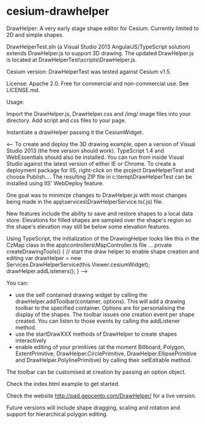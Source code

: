 cesium-drawhelper
================

DrawHelper: A very early stage shape editor for Cesium. Currently limited to 2D and simple shapes.

DrawHelperTest.sln (a Visual Studio 2013 AngularJS/TypeScript solution) extends DrawHelper.js to support 3D drawing. The updated DrawHelper.js is located at DrawHelperTest\scripts\DrawHelper.js.

Cesium version: DrawHelperTest was tested against Cesium v1.5.

License: Apache 2.0. Free for commercial and non-commercial use. See LICENSE.md.

Usage:

Import the DrawHelper.js, DrawHelper.css and /img/ image files into your directory. Add script and css files to your page.

Instantiate a drawHelper passing it the CesiumWidget.

<--
To create and deploy the 3D drawing example, open a version of Visual Studio 2013 (the free version should work). TypeScript 1.4 and WebEssentials should also be installed. You can run from inside Visual Studio against the latest version of either IE or Chrome. To create a deployment package for IIS, right-click on the project DrawHelperTest and choose Publish.... The resulting ZIP file in c:\temp\DrawHelperTest can be installed using IIS' WebDeploy feature.

One goal was to minimize changes to DrawHelper.js with most changes being made in the app\services\DrawHelperService.ts(.js) file.	

New features include the ability to save and restore shapes to a local data store. Elevations for filled shapes are sampled over the shape's region so the shape's elevation may still be below some elevation features.

Using TypeScript, the initialization of the DrawingHelper looks like this in the CzMap class in the app\controllers\MapController.ts file ...
    private createDrawingTools() {
        // start the draw helper to enable shape creation and editing
        var drawHelper = new Services.DrawHelperService(this.Viewer.cesiumWidget);
        drawHelper.addListeners();
    }
-->

You can:
- use the self contained drawing widget by calling the drawHelper.addToolbar(container, options). This will add a drawing toolbar to the specified container. Options are for personalising the display of the shapes. The toolbar issues one creation event per shape created. You can listen to those events by calling the addListener method.
- use the startDrawXXX methods of DrawHelper to create shapes interactively
- enable editing of your primitives (at the moment Billboard, Polygon, ExtentPrimitive, DrawHelper.CirclePrimitive, DrawHelper.EllipsePrimitive and DrawHelper.PolylinePrimitive) by calling their setEditable method.

The toolbar can be customised at creation by passing an option object.

Check the index.html example to get started.

Check the website http://pad.geocento.com/DrawHelper/ for a live version.

Future versions will include shape dragging, scaling and rotation and support for hierarchical polygon editing.
